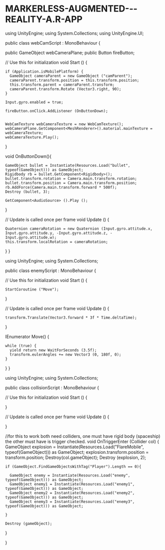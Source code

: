# MARKERLESS-AUGMENTED---REALITY-A.R-APP

using UnityEngine;
using System.Collections;
using UnityEngine.UI;

public class webCamScript : MonoBehaviour {

  public GameObject webCameraPlane; 
  public Button fireButton;


  // Use this for initialization
  void Start () {

    if (Application.isMobilePlatform) {
      GameObject cameraParent = new GameObject ("camParent");
      cameraParent.transform.position = this.transform.position;
      this.transform.parent = cameraParent.transform;
      cameraParent.transform.Rotate (Vector3.right, 90);
    }

    Input.gyro.enabled = true;

    fireButton.onClick.AddListener (OnButtonDown);


    WebCamTexture webCameraTexture = new WebCamTexture();
    webCameraPlane.GetComponent<MeshRenderer>().material.mainTexture = webCameraTexture;
    webCameraTexture.Play();




  }


  void OnButtonDown(){

    GameObject bullet = Instantiate(Resources.Load("bullet", typeof(GameObject))) as GameObject;
    Rigidbody rb = bullet.GetComponent<Rigidbody>();
    bullet.transform.rotation = Camera.main.transform.rotation;
    bullet.transform.position = Camera.main.transform.position;
    rb.AddForce(Camera.main.transform.forward * 500f);
    Destroy (bullet, 3);

    GetComponent<AudioSource> ().Play ();


  }
  
  // Update is called once per frame
  void Update () {

    Quaternion cameraRotation = new Quaternion (Input.gyro.attitude.x, Input.gyro.attitude.y, -Input.gyro.attitude.z, -Input.gyro.attitude.w);
    this.transform.localRotation = cameraRotation;
  
  }
}



using UnityEngine;
using System.Collections;

public class enemyScript : MonoBehaviour {



  // Use this for initialization
  void Start () {

    StartCoroutine ("Move");
  }

  // Update is called once per frame
  void Update () {

    transform.Translate(Vector3.forward * 3f * Time.deltaTime); 
  }

  IEnumerator Move() {


    while (true) {
      yield return new WaitForSeconds (3.5f);
      transform.eulerAngles += new Vector3 (0, 180f, 0);
    }
  }
}




using UnityEngine;
using System.Collections;

public class collisionScript : MonoBehaviour {

  // Use this for initialization
  void Start () {

  }

  // Update is called once per frame
  void Update () {

  }

  //for this to work both need colliders, one must have rigid body (spaceship) the other must have is trigger checked.
  void OnTriggerEnter (Collider col)
  {
    GameObject explosion = Instantiate(Resources.Load("FlareMobile", typeof(GameObject))) as GameObject;
    explosion.transform.position = transform.position;
    Destroy(col.gameObject);
    Destroy (explosion, 2);


    if (GameObject.FindGameObjectsWithTag("Player").Length == 0){

      GameObject enemy = Instantiate(Resources.Load("enemy", typeof(GameObject))) as GameObject;
      GameObject enemy1 = Instantiate(Resources.Load("enemy1", typeof(GameObject))) as GameObject;
      GameObject enemy2 = Instantiate(Resources.Load("enemy2", typeof(GameObject))) as GameObject;
      GameObject enemy3 = Instantiate(Resources.Load("enemy3", typeof(GameObject))) as GameObject;

    }

    Destroy (gameObject);


  }

}






